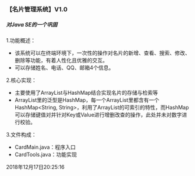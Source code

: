 ### 【名片管理系统】V1.0

##### 对Java SE的一个巩固

1.功能概述：

- 该系统可以在终端环境下，一次性的操作对名片的新增、查看、搜索、修改、删除等功能，有着人性化且优雅的交互。
- 可以存储姓名、电话、QQ、邮箱4个信息。

2.核心实现：

- 主要使用了ArrayList与HashMap结合实现名片的存储与检索等
- ArrayList里的泛型是HashMap，每一个ArrayList里都含有一个HashMap<String, String>，利用了ArrayList的可索引的特性，而HashMap可以存储键值对并针对Key或Value进行增删改查的操作，此处并未对数字进行校验。

3.文件构成：

- CardMain.java：程序入口
- CardTools.java：功能实现



2018年12月17日20:25:16